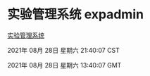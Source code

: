 # 实验管理系统 expadmin
[实验管理系统](http://:56808/expadmin-782313d2-e1b1-4ea7-932e-3a55e6a1a4d0/)

2021年 08月 28日 星期六 21:40:07 CST

2021年 08月 28日 星期六 13:40:07 GMT
